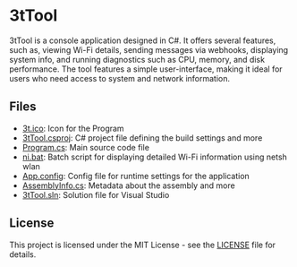 # 3tTool

3tTool is a console application designed in C#. It offers several features, such as, viewing Wi-Fi details, sending messages via webhooks, displaying system info, and running diagnostics such as CPU, memory, and disk performance. The tool features a simple user-interface, making it ideal for users who need access to system and network information.

## Files

- [3t.ico](./3tTool/3t.ico): Icon for the Program
- [3tTool.csproj](./3tTool/3tTool.csproj): C# project file defining the build settings and more
- [Program.cs](./3tTool/Program.cs): Main source code file
- [ni.bat](./3tTool/ni.bat): Batch script for displaying detailed Wi-Fi information using netsh wlan
- [App.config](./3tTool/App.config): Config file for runtime settings for the application
- [AssemblyInfo.cs](./3tTool/Properties/AssemblyInfo.cs): Metadata about the assembly and more
- [3tTool.sln](./3tTool.sln): Solution file for Visual Studio

## License

This project is licensed under the MIT License - see the [LICENSE](./LICENSE) file for details.
